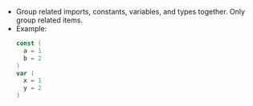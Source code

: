 - Group related imports, constants, variables, and types together. Only group related items.
- Example:
  ```go
  const (
    a = 1
    b = 2
  )
  var (
    x = 1
    y = 2
  )
  ```

